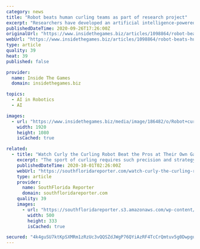 ```yaml
---
category: news
title: "Robot beats human curling teams as part of research project"
excerpt: "Researchers have developed an artificial intelligence-powered robot which has beaten human curling teams. The robot was designed by researchers from the Korea University in Seoul and the Berlin Institute of Technology."
publishedDateTime: 2020-09-26T17:26:00Z
originalUrl: "https://www.insidethegames.biz/articles/1098864/robot-beats-human-curling-teams"
webUrl: "https://www.insidethegames.biz/articles/1098864/robot-beats-human-curling-teams"
type: article
quality: 39
heat: 39
published: false

provider:
  name: Inside The Games
  domain: insidethegames.biz

topics:
  - AI in Robotics
  - AI

images:
  - url: "https://www.insidethegames.biz/media/image/186482/o/Robot+curling.png"
    width: 1920
    height: 1080
    isCached: true

related:
  - title: "Watch Curly the Curling Robot Beat the Pros at Their Own Game"
    excerpt: "The sport of curling requires such precision and strategy that it’s sometimes referred to as “chess on ice.” Players push 40-pound stones across frozen sheets, rotating the stones just enough that they “curl,"
    publishedDateTime: 2020-10-01T02:26:00Z
    webUrl: "https://southfloridareporter.com/watch-curly-the-curling-robot-beat-the-pros-at-their-own-game/"
    type: article
    provider:
      name: SouthFlorida Reporter
      domain: southfloridareporter.com
    quality: 39
    images:
      - url: "https://southfloridareporter.s3.amazonaws.com/wp-content/uploads/2020/09/30201518/20180316_113530894_34685.jpg"
        width: 500
        height: 333
        isCached: true

secured: "4k4guSU7ktKpSXMRm1zRzUc3vQQSZdJWgP76QYiAzRF4TcCrQmtuv5g0Dwpgu3rAFwSjgCo9EJ6Fx7oEydJgDX3bNMo9ZmaG7L68XPxbmA6DqEDwMt9bv51ML/j893DmLtBNhZIFcMba/e5JJlhG4b6NvAic1hOHAOGBxKTnWiLZr5IymR3Ub8dt+va0ElNylmcyMOBIhA4z0GIqlHmO+XZQa+CKVNzjZnS7b6gIYF0eLXltOrA5dMCNjdNMesRSDsxCJ6qXqI78RHJdGxmdTrGgPhvUGSHfHRdxA0JGgg0jR3Eq7TxCuoAjE7uz1bBcgRhX/K0iKvhdrAqaashlwtQStIo+XSvDk4Ik7+9aQbU=;Ls/PxnXZRb46nrhlJ9hEbQ=="
---
```


